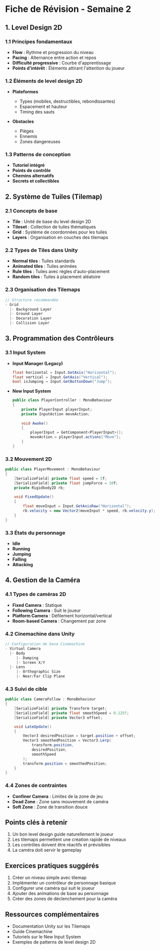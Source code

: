 # Fiche de Révision - Semaine 2

## 1. Level Design 2D

### 1.1 Principes fondamentaux
- **Flow** : Rythme et progression du niveau
- **Pacing** : Alternance entre action et repos
- **Difficulté progressive** : Courbe d'apprentissage
- **Points d'intérêt** : Éléments attirant l'attention du joueur

### 1.2 Éléments de level design 2D
- **Plateformes**
  - Types (mobiles, destructibles, rebondissantes)
  - Espacement et hauteur
  - Timing des sauts
  
- **Obstacles**
  - Pièges
  - Ennemis
  - Zones dangereuses

### 1.3 Patterns de conception
- **Tutoriel intégré**
- **Points de contrôle**
- **Chemins alternatifs**
- **Secrets et collectibles**

## 2. Système de Tuiles (Tilemap)

### 2.1 Concepts de base
- **Tile** : Unité de base du level design 2D
- **Tileset** : Collection de tuiles thématiques
- **Grid** : Système de coordonnées pour les tuiles
- **Layers** : Organisation en couches des tilemaps

### 2.2 Types de Tiles dans Unity
- **Normal tiles** : Tuiles standards
- **Animated tiles** : Tuiles animées
- **Rule tiles** : Tuiles avec règles d'auto-placement
- **Random tiles** : Tuiles à placement aléatoire

### 2.3 Organisation des Tilemaps
```csharp
// Structure recommandée
- Grid
  |- Background Layer
  |- Ground Layer
  |- Decoration Layer
  |- Collision Layer
```

## 3. Programmation des Contrôleurs

### 3.1 Input System
- **Input Manager (Legacy)**
  ```csharp
  float horizontal = Input.GetAxis("Horizontal");
  float vertical = Input.GetAxis("Vertical");
  bool isJumping = Input.GetButtonDown("Jump");
  ```

- **New Input System**
  ```csharp
  public class PlayerController : MonoBehaviour
  {
      private PlayerInput playerInput;
      private InputAction moveAction;
      
      void Awake()
      {
          playerInput = GetComponent<PlayerInput>();
          moveAction = playerInput.actions["Move"];
      }
  }
  ```

### 3.2 Mouvement 2D
```csharp
public class PlayerMovement : MonoBehaviour
{
    [SerializeField] private float speed = 5f;
    [SerializeField] private float jumpForce = 10f;
    private Rigidbody2D rb;
    
    void FixedUpdate()
    {
        float moveInput = Input.GetAxisRaw("Horizontal");
        rb.velocity = new Vector2(moveInput * speed, rb.velocity.y);
    }
}
```

### 3.3 États du personnage
- **Idle**
- **Running**
- **Jumping**
- **Falling**
- **Attacking**

## 4. Gestion de la Caméra

### 4.1 Types de caméras 2D
- **Fixed Camera** : Statique
- **Following Camera** : Suit le joueur
- **Platform Camera** : Défilement horizontal/vertical
- **Room-based Camera** : Changement par zone

### 4.2 Cinemachine dans Unity
```csharp
// Configuration de base Cinemachine
- Virtual Camera
  |- Body
     |- Damping
     |- Screen X/Y
  |- Lens
     |- Orthographic Size
     |- Near/Far Clip Plane
```

### 4.3 Suivi de cible
```csharp
public class CameraFollow : MonoBehaviour
{
    [SerializeField] private Transform target;
    [SerializeField] private float smoothSpeed = 0.125f;
    [SerializeField] private Vector3 offset;

    void LateUpdate()
    {
        Vector3 desiredPosition = target.position + offset;
        Vector3 smoothedPosition = Vector3.Lerp(
            transform.position, 
            desiredPosition, 
            smoothSpeed
        );
        transform.position = smoothedPosition;
    }
}
```

### 4.4 Zones de contraintes
- **Confiner Camera** : Limites de la zone de jeu
- **Dead Zone** : Zone sans mouvement de caméra
- **Soft Zone** : Zone de transition douce

## Points clés à retenir
1. Un bon level design guide naturellement le joueur
2. Les tilemaps permettent une création rapide de niveaux
3. Les contrôles doivent être réactifs et prévisibles
4. La caméra doit servir le gameplay

## Exercices pratiques suggérés
1. Créer un niveau simple avec tilemap
2. Implémenter un contrôleur de personnage basique
3. Configurer une caméra qui suit le joueur
4. Ajouter des animations de base au personnage
5. Créer des zones de déclenchement pour la caméra

## Ressources complémentaires
- Documentation Unity sur les Tilemaps
- Guide Cinemachine
- Tutoriels sur le New Input System
- Exemples de patterns de level design 2D
